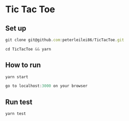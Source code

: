 # Tic Tac Toe

## Set up

```js
git clone git@github.com:peterleilei86/TicTacToe.git

cd TicTacToe && yarn
```

## How to run

```js
yarn start

go to localhost:3000 on your browser
```

## Run test

```js
yarn test
```
